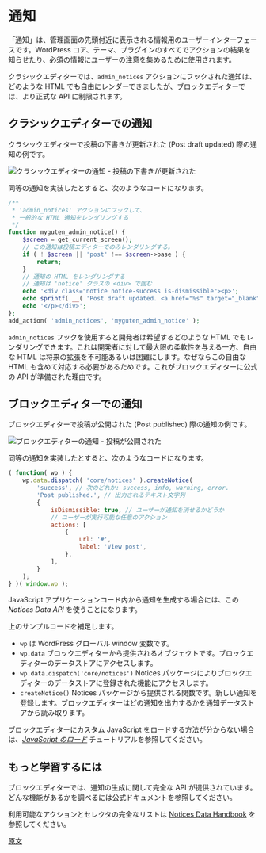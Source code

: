 <!-- 
# Notices
 -->
# 通知

<!-- 
Notices are informational UI displayed near the top of admin pages. WordPress core, themes, and plugins all use notices to indicate the result of an action, or to draw the user's attention to necessary information.

In the classic editor, notices hooked onto the `admin_notices` action can render whatever HTML they'd like. In the block editor, notices are restricted to a more formal API.
 -->
「通知」は、管理画面の先頭付近に表示される情報用のユーザーインターフェースです。WordPress コア、テーマ、プラグインのすべてでアクションの結果を知らせたり、必須の情報にユーザーの注意を集めるために使用されます。

クラシックエディターでは、`admin_notices` アクションにフックされた通知は、どのような HTML でも自由にレンダーできましたが、ブロックエディターでは、より正式な API に制限されます。

<!-- 
## Notices in the Classic Editor

In the classic editor, here's an example of the "Post draft updated" notice:

![Post draft updated in the classic editor](https://raw.githubusercontent.com/WordPress/gutenberg/HEAD/docs/how-to-guides/notices/classic-editor-notice.png)

Producing an equivalent "Post draft updated" notice would require code like this:
 -->
## クラシックエディターでの通知

クラシックエディターで投稿の下書きが更新された (Post draft updated) 際の通知の例です。

![クラシックエディターの通知 - 投稿の下書きが更新された](https://raw.githubusercontent.com/WordPress/gutenberg/HEAD/docs/how-to-guides/notices/classic-editor-notice.png)

同等の通知を実装したとすると、次のようなコードになります。

<!-- 
```php
/**
 * Hook into the 'admin_notices' action to render
 * a generic HTML notice.
 */
function myguten_admin_notice() {
	$screen = get_current_screen();
	// Only render this notice in the post editor.
	if ( ! $screen || 'post' !== $screen->base ) {
		return;
	}
	// Render the notice's HTML.
	// Each notice should be wrapped in a <div>
	// with a 'notice' class.
	echo '<div class="notice notice-success is-dismissible"><p>';
	echo sprintf( __( 'Post draft updated. <a href="%s" target="_blank">Preview post</a>' ), get_preview_post_link() );
	echo '</p></div>';
};
add_action( 'admin_notices', 'myguten_admin_notice' );
```
 -->
```php
/**
 * 'admin_notices' アクションにフックして、
 * 一般的な HTML 通知をレンダリングする
 */
function myguten_admin_notice() {
	$screen = get_current_screen();
	// この通知は投稿エディターでのみレンダリングする。
	if ( ! $screen || 'post' !== $screen->base ) {
		return;
	}
	// 通知の HTML をレンダリングする
	// 通知は 'notice' クラスの <div> で囲む
	echo '<div class="notice notice-success is-dismissible"><p>';
	echo sprintf( __( 'Post draft updated. <a href="%s" target="_blank">Preview post</a>' ), get_preview_post_link() );
	echo '</p></div>';
};
add_action( 'admin_notices', 'myguten_admin_notice' );
```

<!-- 
Importantly, the `admin_notices` hook allows a developer to render whatever HTML they'd like. One advantage is that the developer has a great amount of flexibility. The key disadvantage is that arbitrary HTML makes future iterations on notices more difficult, if not possible, because the iterations need to accommodate for arbitrary HTML. This is why the block editor has a formal API.
 -->
`admin_notices` フックを使用すると開発者は希望するどのような HTML でもレンダリングできます。これは開発者に対して最大限の柔軟性を与える一方、自由な HTML は将来の拡張を不可能あるいは困難にします。なぜならこの自由な HTML も含めて対応する必要があるためです。これがブロックエディターに公式の API が準備された理由です。

<!-- 
## Notices in the Block Editor

In the block editor, here's an example of the "Post published" notice:

![Post published in the block editor](https://raw.githubusercontent.com/WordPress/gutenberg/HEAD/docs/how-to-guides/notices/block-editor-notice.png)

Producing an equivalent "Post published" notice would require code like this:
 -->
## ブロックエディターでの通知

ブロックエディターで投稿が公開された (Post published) 際の通知の例です。

![ブロックエディターの通知 - 投稿が公開された](https://raw.githubusercontent.com/WordPress/gutenberg/HEAD/docs/how-to-guides/notices/block-editor-notice.png)

同等の通知を実装したとすると、次のようなコードになります。

<!-- 
```js
( function ( wp ) {
	wp.data.dispatch( 'core/notices' ).createNotice(
		'success', // Can be one of: success, info, warning, error.
		'Post published.', // Text string to display.
		{
			isDismissible: true, // Whether the user can dismiss the notice.
			// Any actions the user can perform.
			actions: [
				{
					url: '#',
					label: 'View post',
				},
			],
		}
	);
} )( window.wp );
```
 -->
```js
( function( wp ) {
	wp.data.dispatch( 'core/notices' ).createNotice(
		'success', // 次のどれか: success, info, warning, error.
		'Post published.', // 出力されるテキスト文字列
		{
			isDismissible: true, // ユーザーが通知を消せるかどうか
			// ユーザーが実行可能な任意のアクション
			actions: [
				{
					url: '#',
					label: 'View post',
				},
			],
		}
	);
} )( window.wp );
```

<!-- 
You'll want to use this _Notices Data API_ when producing a notice from within the JavaScript application lifecycle.

To better understand the specific code example above:

-   `wp` is WordPress global window variable.
-   `wp.data` is an object provided by the block editor for accessing the block editor data store.
-   `wp.data.dispatch('core/notices')` accesses functionality registered to the block editor data store by the Notices package.
-   `createNotice()` is a function offered by the Notices package to register a new notice. The block editor reads from the notice data store in order to know which notices to display.

Check out the [_Loading JavaScript_](/docs/how-to-guides/javascript/loading-javascript.md) tutorial for a primer on how to load your custom JavaScript into the block editor.
 -->
JavaScript アプリケーションコード内から通知を生成する場合には、この _Notices Data API_ を使うことになります。

上のサンプルコードを補足します。

* `wp` は WordPress グローバル window 変数です。
* `wp.data` ブロックエディターから提供されるオブジェクトです。ブロックエディターのデータストアにアクセスします。
* `wp.data.dispatch('core/notices')` Notices パッケージによりブロックエディターのデータストアに登録された機能にアクセスします。
* `createNotice()` Notices パッケージから提供される関数です。新しい通知を登録します。ブロックエディターはどの通知を出力するかを通知データストアから読み取ります。

ブロックエディターにカスタム JavaScript をロードする方法が分からない場合は、[_JavaScript のロード_](https://ja.wordpress.org/team/handbook/block-editor/how-to-guides/javascript/loading-javascript/) チュートリアルを参照してください。

<!-- 
## Learn More

The block editor offers a complete API for generating notices. The official documentation is a great place to review what's possible.

For a full list of the available actions and selectors, refer to the [Notices Data Handbook](/docs/reference-guides/data/data-core-notices.md) page.
 -->
## もっと学習するには

ブロックエディターでは、通知の生成に関して完全な API が提供されています。どんな機能があるかを調べるには公式ドキュメントを参照してください。

利用可能なアクションとセレクタの完全なリストは [Notices Data Handbook](https://developer.wordpress.org/block-editor/data/data-core-notices/) を参照してください。

[原文](https://github.com/WordPress/gutenberg/blob/trunk/docs/how-to-guides/notices/README.md)
